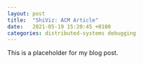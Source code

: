 ```yaml
---
layout: post
title:  "ShiViz: ACM Article"
date:   2021-05-19 15:20:45 +0100
categories: distributed-systems debugging 
---
```

This is a placeholder for my blog post.

